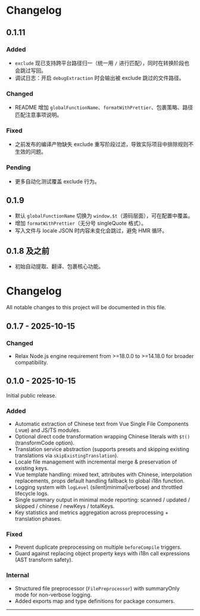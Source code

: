 # Changelog

## 0.1.11
### Added
- `exclude` 现已支持跨平台路径归一（统一用 `/` 进行匹配），同时在转换阶段也会跳过写回。
- 调试日志：开启 `debugExtraction` 时会输出被 exclude 跳过的文件路径。

### Changed
- README 增加 `globalFunctionName`、`formatWithPrettier`、包裹策略、路径匹配注意事项说明。

### Fixed
- 之前发布的编译产物缺失 exclude 重写阶段过滤，导致实际项目中排除规则不生效的问题。

### Pending
- 更多自动化测试覆盖 exclude 行为。

## 0.1.9
- 默认 `globalFunctionName` 切换为 `window.$t`（源码层面），可在配置中覆盖。
- 增加 `formatWithPrettier`（无分号 singleQuote 格式）。
- 写入文件与 locale JSON 时内容未变化会跳过，避免 HMR 循环。

## 0.1.8 及之前
- 初始自动提取、翻译、包裹核心功能。
# Changelog

All notable changes to this project will be documented in this file.

## 0.1.7 - 2025-10-15

### Changed
- Relax Node.js engine requirement from >=18.0.0 to >=14.18.0 for broader compatibility.


## 0.1.0 - 2025-10-15

Initial public release.

### Added
- Automatic extraction of Chinese text from Vue Single File Components (.vue) and JS/TS modules.
- Optional direct code transformation wrapping Chinese literals with `$t()` (transformCode option).
- Translation service abstraction (supports presets and skipping existing translations via `skipExistingTranslation`).
- Locale file management with incremental merge & preservation of existing keys.
- Vue template handling: mixed text, attributes with Chinese, interpolation replacements, props default handling fallback to global i18n function.
- Logging system with `logLevel` (silent|minimal|verbose) and throttled lifecycle logs.
- Single summary output in minimal mode reporting: scanned / updated / skipped / chinese / newKeys / totalKeys.
- Key statistics and metrics aggregation across preprocessing + translation phases.

### Fixed
- Prevent duplicate preprocessing on multiple `beforeCompile` triggers.
- Guard against replacing object property keys with i18n call expressions (AST transform safety).

### Internal
- Structured file preprocessor (`FilePreprocessor`) with summaryOnly mode for non-verbose logging.
- Added exports map and type definitions for package consumers.

---
